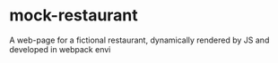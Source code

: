 # mock-restaurant
A web-page for a fictional restaurant, dynamically rendered by JS and developed in webpack envi
